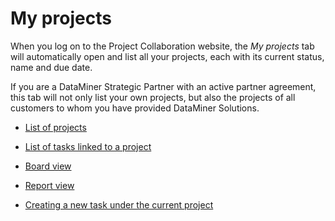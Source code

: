 # My projects

When you log on to the Project Collaboration website, the *My projects* tab will automatically open and list all your projects, each with its current status, name and due date.

If you are a DataMiner Strategic Partner with an active partner agreement, this tab will not only list your own projects, but also the projects of all customers to whom you have provided DataMiner Solutions.

- [List of projects](List_of_projects.md)

- [List of tasks linked to a project](List_of_tasks_linked_to_a_project.md)

- [Board view](Board_view.md)

- [Report view](Report_view.md)

- [Creating a new task under the current project](Creating_a_new_task_under_the_current_project.md)

